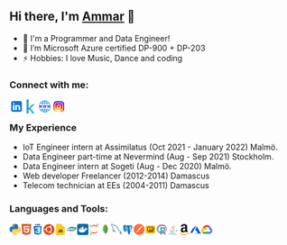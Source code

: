 ## Hi there, I'm [Ammar][website] 👋 


- 🔢 I'm a Programmer and Data Engineer!
- 🌱 I’m Microsoft Azure certified DP-900 + DP-203 
- ⚡ Hobbies: I love Music, Dance and coding

### Connect with me:

[<img align="left" alt="Ammar | LinkedIn" width="25px" src="ico\linkedin.png" />][linkedin]
[<img align="left" alt="Ammar | Kaggle" width="25px" src="ico\kaggle.png" />][Kaggle]
[<img align="left" alt="Portfolio" width="25px" src="ico\domain.png" />][website]
[<img align="left" alt="Ammar | Instagram" width="25px" src="ico\insta.png" />][instagram]


<br />


### My Experience
- IoT Engineer intern at Assimilatus  (Oct 2021 - January 2022) Malmö.
- Data Engineer part-time at Nevermind (Aug - Sep 2021) Stockholm.
- Data Engineer intern at Sogeti (Aug - Dec 2020) Malmö.
- Web developer Freelancer (2012-2014) Damascus
- Telecom technician at EEs (2004-2011) Damascus


### Languages and Tools:


<img align="left" alt="python" width="20px" src="ico\python.png" />
<img align="left" alt="HTML5" width="20px" src="ico/html.png" />
<img align="left" alt="CSS3" width="20px" src="ico\css3.png" />
<img align="left" alt="ubuntu" width="20px" src="ico\ubuntu.png" />
<img align="left" alt="JavaScript" width="20px" src="ico\js.png" />
<img align="left" alt="Cassandra" width="20px" src="ico\cass.png" />
<img align="left" alt="docker" width="20px" src="ico\docker.png" />
<img align="left" alt="jupyter" width="20px" src="ico\jupyter.png" />
<img align="left" alt="mongo" width="20px" src="ico\mongodb.png" />
<img align="left" alt="mysql" width="20px" src="ico\mysql.png" />
<img align="left" alt="postgres" width="20px" src="ico\post.png" />
<img align="left" alt="postman" width="20px" src="ico\postman.png" />
<img align="left" alt="powerbi" width="20px" src="ico\powerbi.png" />
<img align="left" alt="R" width="20px" src="ico\R.png" />
<img align="left" alt="java" width="20px" src="ico\Java.png" />
<img align="left" alt="aws" width="20px" src="ico\aws.png" />
<img align="left" alt="azure" width="20px" src="ico\azure-1.png" />
<img align="left" alt="gcp" width="20px" src="ico\gcp.png" />

<br /> 




[instagram]: https://www.instagram.com/ammaroff/
[linkedin]: https://www.linkedin.com/in/ammar-sahyoun/
[Kaggle]: https://www.kaggle.com/ammarsahyoun
[website]: https://ammarsahyoun.github.io/portfolio/
